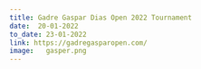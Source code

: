 ```yaml
---
title: Gadre Gaspar Dias Open 2022 Tournament
date:  20-01-2022  
to_date: 23-01-2022
link: https://gadregasparopen.com/
image:   gasper.png
---
```

